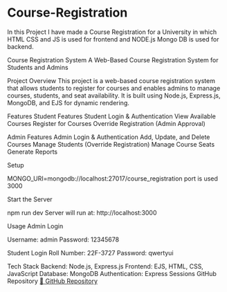 # Course-Registration
In this Project I have made a Course Registration for a University in which HTML CSS and JS is used for frontend and NODE.js Mongo DB is used for backend.

Course Registration System
A Web-Based Course Registration System for Students and Admins

Project Overview
This project is a web-based course registration system that allows students to register for courses and enables admins to manage courses, students, and seat availability. It is built using Node.js, Express.js, MongoDB, and EJS for dynamic rendering.

Features
Student Features
Student Login & Authentication
View Available Courses
Register for Courses
Override Registration (Admin Approval)

Admin Features
Admin Login & Authentication
Add, Update, and Delete Courses
Manage Students (Override Registration)
Manage Course Seats
Generate Reports

Setup

MONGO_URI=mongodb://localhost:27017/course_registration
port is used 3000


Start the Server

npm run dev
Server will run at: http://localhost:3000

Usage
Admin Login

Username: admin
Password: 12345678


Student Login
Roll Number: 22F-3727
Password: qwertyui

Tech Stack
Backend: Node.js, Express.js
Frontend: EJS, HTML, CSS, JavaScript
Database: MongoDB
Authentication: Express Sessions
GitHub Repository
[🔗 GitHub Repository](https://github.com/AsfandAhmed3/Course-Registration)
